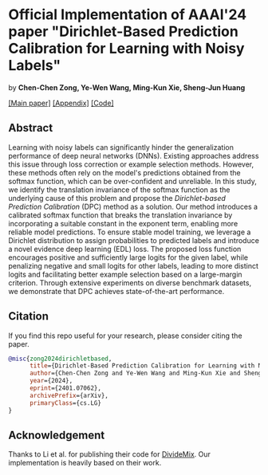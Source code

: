 # Official Implementation of AAAI'24 paper "Dirichlet-Based Prediction Calibration for Learning with Noisy Labels"

by **Chen-Chen Zong, Ye-Wen Wang, Ming-Kun Xie, Sheng-Jun Huang**

[[Main paper]](https://arxiv.org/pdf/2401.07062.pdf) [[Appendix]](https://github.com/chenchenzong/DPC/blob/main/AAAI2024_DPC_appendix.pdf) [[Code]](https://github.com/chenchenzong/DPC/blob/main/AAAI2024_DPC_code/README.md)

## Abstract

Learning with noisy labels can significantly hinder the generalization performance of deep neural networks (DNNs). Existing approaches address this issue through loss correction or example selection methods. However, these methods often rely on the model's predictions obtained from the softmax function, which can be over-confident and unreliable. In this study, we identify the translation invariance of the softmax function as the underlying cause of this problem and propose the *Dirichlet-based Prediction Calibration* (DPC) method as a solution. Our method introduces a calibrated softmax function that breaks the translation invariance by incorporating a suitable constant in the exponent term, enabling more reliable model predictions. To ensure stable model training, we leverage a Dirichlet distribution to assign probabilities to predicted labels and introduce a novel evidence deep learning (EDL) loss. The proposed loss function encourages positive and sufficiently large logits for the given label, while penalizing negative and small logits for other labels, leading to more distinct logits and facilitating better example selection based on a large-margin criterion. Through extensive experiments on diverse benchmark datasets, we demonstrate that DPC achieves state-of-the-art performance.


## Citation

If you find this repo useful for your research, please consider citing the paper.

```bibtex
@misc{zong2024dirichletbased,
      title={Dirichlet-Based Prediction Calibration for Learning with Noisy Labels}, 
      author={Chen-Chen Zong and Ye-Wen Wang and Ming-Kun Xie and Sheng-Jun Huang},
      year={2024},
      eprint={2401.07062},
      archivePrefix={arXiv},
      primaryClass={cs.LG}
}
```
## Acknowledgement

Thanks to Li et al. for publishing their code for [DivideMix](https://github.com/LiJunnan1992/DivideMix). Our implementation is heavily based on their work.
